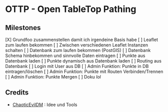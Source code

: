 # OTTP - Open TableTop Pathing

## Milestones

[X] Grundfoo zusammenstellen damit ich irgendeine Basis habe
[ ] Leaflet zum laufen bekommen
[ ] Zwischen verschiedenen Leaflet Instanzen schalten
[ ] Datenbank zum laufen bekommen (PostGIS)
[ ] Datenbank Schema hinbekommen und sinnvolle Daten eintragen
[ ] Punkte aus Datenbank laden
[ ] Punkte dynamisch aus Datenbank laden
[ ] Routing aus Datenbank
[ ] Login mit User aus DB
[ ] Admin Funktion: Punkte in DB eintragen/löschen
[ ] Admin Funktion: Punkte mit Routen Verbinden/Trennen
[ ] Admin Funktion: Punkte Mergen
[ ] Doku *lol*


## Credits

- [ChaoticEvilDM](https://github.com/ChaoticEvilDM) : Idee und Tools
